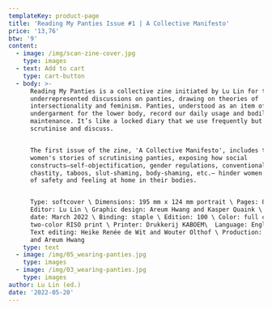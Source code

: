 ```yaml
---
templateKey: product-page
title: 'Reading My Panties Issue #1 | A Collective Manifesto'
price: '13,76'
btw: '9'
content:
  - image: /img/scan-zine-cover.jpg
    type: images
  - text: Add to cart
    type: cart-button
  - body: >-
      Reading My Panties is a collective zine initiated by Lu Lin for the
      underrepresented discussions on panties, drawing on theories of
      intersectionality and feminism. Panties, understood as an item of women’s
      undergarment for the lower body, record our daily usage and bodily
      maintenance. It’s like a locked diary that we use frequently but barely
      scrutinise and discuss. 


      The first issue of the zine, 'A Collective Manifesto', includes ten
      women's stories of scrutinising panties, exposing how social
      constructs—self-objectification, gender regulations, conventional
      chastity, taboos, slut-shaming, body-shaming, etc.— hinder women’s sense
      of safety and feeling at home in their bodies.


      Type: softcover \ Dimensions: 195 mm x 124 mm portrait \ Pages: 88 \
      Editor: Lu Lin \ Graphic design: Areum Hwang and Kasper Quaink \ Release
      date: March 2022 \ Binding: staple \ Edition: 100 \ Color: full color and
      two-color RISO print \ Printer: Drukkerij KABOEM\  Language: English \
      Text editing: Heike Renée de Wit and Wouter Olthof \ Production: Lu Lin
      and Areum Hwang
    type: text
  - image: /img/05_wearing-panties.jpg
    type: images
  - image: /img/03_wearing-panties.jpg
    type: images
author: Lu Lin (ed.)
date: '2022-05-20'
---
```


